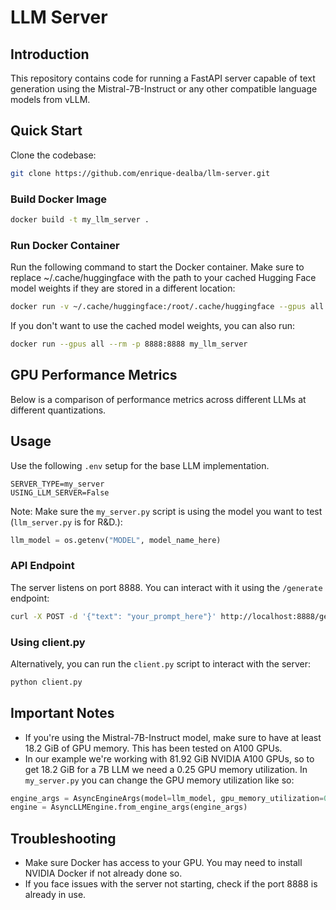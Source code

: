 # LLM Server

## Introduction

This repository contains code for running a FastAPI server capable of text generation using the Mistral-7B-Instruct or any other compatible language models from vLLM.

## Quick Start
Clone the codebase:
```sh
git clone https://github.com/enrique-dealba/llm-server.git
```

### Build Docker Image
```sh
docker build -t my_llm_server .
```

### Run Docker Container
Run the following command to start the Docker container. Make sure to replace ~/.cache/huggingface with the path to your cached Hugging Face model weights if they are stored in a different location:
```sh
docker run -v ~/.cache/huggingface:/root/.cache/huggingface --gpus all --name llm -p 8888:8888 my_llm_server
```

If you don't want to use the cached model weights, you can also run:
```sh
docker run --gpus all --rm -p 8888:8888 my_llm_server
```

## GPU Performance Metrics

Below is a comparison of performance metrics across different LLMs at different quantizations.

<!-- | | **Bits** | **4 (AWQ)** | **32** | **64** | **128** | **192** | **MAX** |
| --- | --- | --- | --- | --- | --- | --- | --- |
| *Mistral-7B-Instruct-v0.1* | TPS (tokens/s) | 0.46 | 1.32 | 3.35 | 7.46 | 7.31 | 7.36 |
| | Total time (s) | 559.3 | 178.9 | 73.72 | 37.13 | 34.76 | 35.07 |
| **OpenHermes-2.5-Mistral-7B** | TPS (tokens/s) | 0.51 | 1.28 | 3.57 | 7.56 | 7.29 | 7.59 |
| | Total time (s) | 484.68 | 208.17 | 67.52 | 33.22 | 36.50 | 28.35 | -->

## Usage

Use the following `.env` setup for the base LLM implementation.
```.env
SERVER_TYPE=my_server
USING_LLM_SERVER=False
```

Note: Make sure the `my_server.py` script is using the model you want to test (`llm_server.py` is for R&D.):
```python
llm_model = os.getenv("MODEL", model_name_here)
```

### API Endpoint
The server listens on port 8888. You can interact with it using the `/generate` endpoint:
```sh
curl -X POST -d '{"text": "your_prompt_here"}' http://localhost:8888/generate
```

### Using client.py
Alternatively, you can run the `client.py` script to interact with the server:
```sh
python client.py
```

## Important Notes
- If you're using the Mistral-7B-Instruct model, make sure to have at least 18.2 GiB of GPU memory. This has been tested on A100 GPUs.
- In our example we're working with 81.92 GiB NVIDIA A100 GPUs, so to get 18.2 GiB for a 7B LLM we need a 0.25 GPU memory utilization. In `my_server.py` you can change the GPU memory utilization like so:
```python
engine_args = AsyncEngineArgs(model=llm_model, gpu_memory_utilization=0.25)
engine = AsyncLLMEngine.from_engine_args(engine_args)
```

## Troubleshooting
- Make sure Docker has access to your GPU. You may need to install NVIDIA Docker if not already done so.
- If you face issues with the server not starting, check if the port 8888 is already in use.

